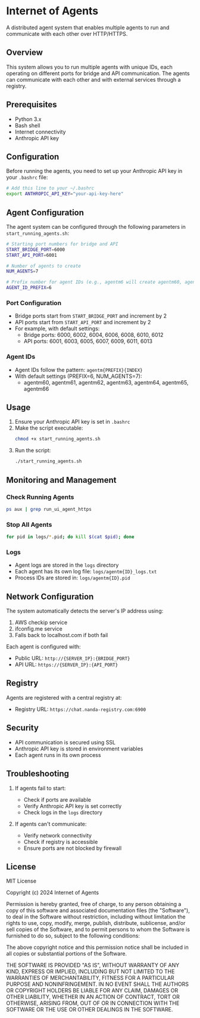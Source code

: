 # Internet of Agents

A distributed agent system that enables multiple agents to run and communicate with each other over HTTP/HTTPS.

## Overview

This system allows you to run multiple agents with unique IDs, each operating on different ports for bridge and API communication. The agents can communicate with each other and with external services through a registry.

## Prerequisites

- Python 3.x
- Bash shell
- Internet connectivity
- Anthropic API key

## Configuration

Before running the agents, you need to set up your Anthropic API key in your `.bashrc` file:

```bash
# Add this line to your ~/.bashrc
export ANTHROPIC_API_KEY="your-api-key-here"
```

## Agent Configuration

The agent system can be configured through the following parameters in `start_running_agents.sh`:

```bash
# Starting port numbers for bridge and API
START_BRIDGE_PORT=6000
START_API_PORT=6001

# Number of agents to create
NUM_AGENTS=7

# Prefix number for agent IDs (e.g., agentm6 will create agentm60, agentm61, etc.)
AGENT_ID_PREFIX=6
```

### Port Configuration
- Bridge ports start from `START_BRIDGE_PORT` and increment by 2
- API ports start from `START_API_PORT` and increment by 2
- For example, with default settings:
  - Bridge ports: 6000, 6002, 6004, 6006, 6008, 6010, 6012
  - API ports: 6001, 6003, 6005, 6007, 6009, 6011, 6013

### Agent IDs
- Agent IDs follow the pattern: `agentm{PREFIX}{INDEX}`
- With default settings (PREFIX=6, NUM_AGENTS=7):
  - agentm60, agentm61, agentm62, agentm63, agentm64, agentm65, agentm66

## Usage

1. Ensure your Anthropic API key is set in `.bashrc`
2. Make the script executable:
   ```bash
   chmod +x start_running_agents.sh
   ```
3. Run the script:
   ```bash
   ./start_running_agents.sh
   ```

## Monitoring and Management

### Check Running Agents
```bash
ps aux | grep run_ui_agent_https
```

### Stop All Agents
```bash
for pid in logs/*.pid; do kill $(cat $pid); done
```

### Logs
- Agent logs are stored in the `logs` directory
- Each agent has its own log file: `logs/agentm{ID}_logs.txt`
- Process IDs are stored in: `logs/agentm{ID}.pid`

## Network Configuration

The system automatically detects the server's IP address using:
1. AWS checkip service
2. ifconfig.me service
3. Falls back to localhost.com if both fail

Each agent is configured with:
- Public URL: `http://{SERVER_IP}:{BRIDGE_PORT}`
- API URL: `https://{SERVER_IP}:{API_PORT}`

## Registry

Agents are registered with a central registry at:
- Registry URL: `https://chat.nanda-registry.com:6900`

## Security

- API communication is secured using SSL
- Anthropic API key is stored in environment variables
- Each agent runs in its own process

## Troubleshooting

1. If agents fail to start:
   - Check if ports are available
   - Verify Anthropic API key is set correctly
   - Check logs in the `logs` directory

2. If agents can't communicate:
   - Verify network connectivity
   - Check if registry is accessible
   - Ensure ports are not blocked by firewall

## License

MIT License

Copyright (c) 2024 Internet of Agents

Permission is hereby granted, free of charge, to any person obtaining a copy
of this software and associated documentation files (the "Software"), to deal
in the Software without restriction, including without limitation the rights
to use, copy, modify, merge, publish, distribute, sublicense, and/or sell
copies of the Software, and to permit persons to whom the Software is
furnished to do so, subject to the following conditions:

The above copyright notice and this permission notice shall be included in all
copies or substantial portions of the Software.

THE SOFTWARE IS PROVIDED "AS IS", WITHOUT WARRANTY OF ANY KIND, EXPRESS OR
IMPLIED, INCLUDING BUT NOT LIMITED TO THE WARRANTIES OF MERCHANTABILITY,
FITNESS FOR A PARTICULAR PURPOSE AND NONINFRINGEMENT. IN NO EVENT SHALL THE
AUTHORS OR COPYRIGHT HOLDERS BE LIABLE FOR ANY CLAIM, DAMAGES OR OTHER
LIABILITY, WHETHER IN AN ACTION OF CONTRACT, TORT OR OTHERWISE, ARISING FROM,
OUT OF OR IN CONNECTION WITH THE SOFTWARE OR THE USE OR OTHER DEALINGS IN THE
SOFTWARE. 